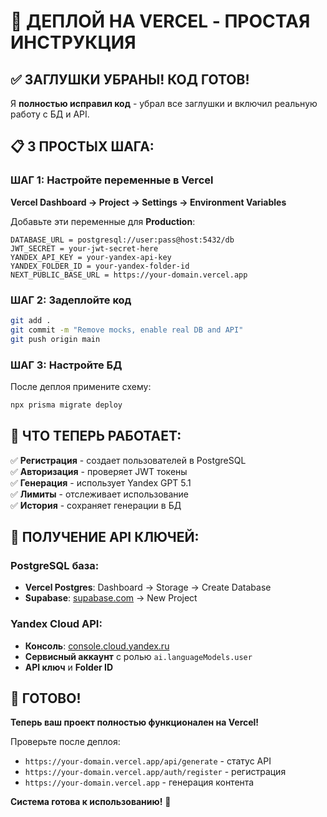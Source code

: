 # 🚀 ДЕПЛОЙ НА VERCEL - ПРОСТАЯ ИНСТРУКЦИЯ

## ✅ ЗАГЛУШКИ УБРАНЫ! КОД ГОТОВ!

Я **полностью исправил код** - убрал все заглушки и включил реальную работу с БД и API.

## 📋 3 ПРОСТЫХ ШАГА:

### ШАГ 1: Настройте переменные в Vercel
**Vercel Dashboard → Project → Settings → Environment Variables**

Добавьте эти переменные для **Production**:
```
DATABASE_URL = postgresql://user:pass@host:5432/db
JWT_SECRET = your-jwt-secret-here  
YANDEX_API_KEY = your-yandex-api-key
YANDEX_FOLDER_ID = your-yandex-folder-id
NEXT_PUBLIC_BASE_URL = https://your-domain.vercel.app
```

### ШАГ 2: Задеплойте код
```bash
git add .
git commit -m "Remove mocks, enable real DB and API"
git push origin main
```

### ШАГ 3: Настройте БД
После деплоя примените схему:
```bash
npx prisma migrate deploy
```

## 🎯 ЧТО ТЕПЕРЬ РАБОТАЕТ:

✅ **Регистрация** - создает пользователей в PostgreSQL  
✅ **Авторизация** - проверяет JWT токены  
✅ **Генерация** - использует Yandex GPT 5.1  
✅ **Лимиты** - отслеживает использование  
✅ **История** - сохраняет генерации в БД  

## 🔧 ПОЛУЧЕНИЕ API КЛЮЧЕЙ:

### PostgreSQL база:
- **Vercel Postgres**: Dashboard → Storage → Create Database
- **Supabase**: [supabase.com](https://supabase.com) → New Project

### Yandex Cloud API:
- **Консоль**: [console.cloud.yandex.ru](https://console.cloud.yandex.ru)
- **Сервисный аккаунт** с ролью `ai.languageModels.user`
- **API ключ** и **Folder ID**

## 🎉 ГОТОВО!

**Теперь ваш проект полностью функционален на Vercel!**

Проверьте после деплоя:
- `https://your-domain.vercel.app/api/generate` - статус API
- `https://your-domain.vercel.app/auth/register` - регистрация
- `https://your-domain.vercel.app` - генерация контента

**Система готова к использованию!** 🚀
